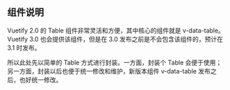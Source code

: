 ## 组件说明

Vuetify 2.0 的 Table 组件非常灵活和方便，其中核心的组件就是 v-data-table。Vuetify 3.0 也会提供该组件，但是在 3.0 发布之前是不会包含该组件的，预计在 3.1 时发布。

所以此处先以简单的 Table 方式进行封装。一方面，封装个 Table 会便于使用；另一方面，封装以后也便于统一修改和维护，新版本组件 v-data-table 发布之后，也好统一修改。
